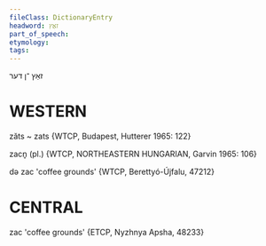 ```yaml
---
fileClass: DictionaryEntry
headword: זאַץ
part_of_speech: 
etymology: 
tags: 
---
```

זאַץ
־ן
דער

WESTERN
========

zăts ~ zats {WTCP, Budapest, Hutterer 1965: 122}

zacn̥ (pl.) {WTCP, NORTHEASTERN HUNGARIAN, Garvin 1965: 106}

də zac 'coffee grounds' {WTCP, Berettyó-Újfalu, 47212}

CENTRAL
========

zac 'coffee grounds' {ETCP, Nyzhnya Apsha, 48233}
